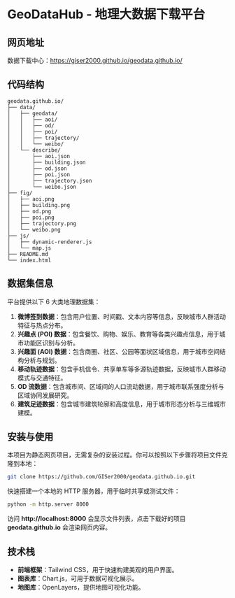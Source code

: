 # GeoDataHub - 地理大数据下载平台

## 网页地址

数据下载中心：https://giser2000.github.io/geodata.github.io/

## 代码结构
```plaintext
geodata.github.io/
├── data/
│   ├── geodata/
│   │   ├── aoi/
│   │   ├── od/
│   │   ├── poi/
│   │   ├── trajectory/
│   │   └── weibo/
│   └── describe/
│       ├── aoi.json
│       ├── building.json
│       ├── od.json
│       ├── poi.json
│       ├── trajectory.json
│       └── weibo.json
├── fig/
│   ├── aoi.png
│   ├── building.png
│   ├── od.png
│   ├── poi.png
│   ├── trajectory.png
│   └── weibo.png
├── js/
│   ├── dynamic-renderer.js
│   └── map.js
├── README.md
└── index.html              
```

## 数据集信息
平台提供以下 6 大类地理数据集：
1. **微博签到数据**：包含用户位置、时间戳、文本内容等信息，反映城市人群活动特征与热点分布。
2. **兴趣点 (POI) 数据**：包含餐饮、购物、娱乐、教育等各类兴趣点信息，用于城市功能区识别与分析。
3. **兴趣面 (AOI) 数据**：包含商圈、社区、公园等面状区域信息，用于城市空间结构分析与规划。
4. **移动轨迹数据**：包含手机信令、共享单车等多源轨迹数据，反映城市人群移动模式与交通特征。
5. **OD 流数据**：包含城市间、区域间的人口流动数据，用于城市联系强度分析与区域协同发展研究。
6. **建筑足迹数据**：包含城市建筑轮廓和高度信息，用于城市形态分析与三维城市建模。

## 安装与使用

本项目为静态网页项目，无需复杂的安装过程。你可以按照以下步骤将项目文件克隆到本地：
```bash
git clone https://github.com/GISer2000/geodata.github.io.git
```

快速搭建一个本地的 HTTP 服务器，用于临时共享或测试文件：
```bash
python -m http.server 8000
```
访问 **http://localhost:8000** 会显示文件列表，点击下载好的项目 **geodata.github.io** 会渲染网页内容。

## 技术栈

- **前端框架**：Tailwind CSS，用于快速构建美观的用户界面。
- **图表库**：Chart.js，可用于数据可视化展示。
- **地图库**：OpenLayers，提供地图可视化功能。
